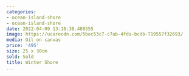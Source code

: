 ```yaml
---
categories:
- ocean-island-shore
- ocean-island-shore
date: 2022-04-09 13:18:38.488555
image: https://ucarecdn.com/5bec53c7-c7ab-4fda-bcdb-719557f32693/
media: Oil on canvas
price: '495'
size: 25 x 30cm
sold: Sold
title: Winter Shore
...
```

